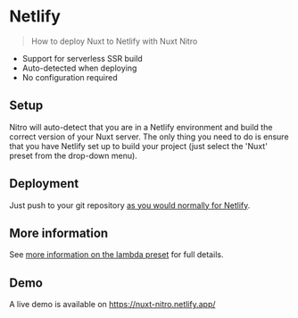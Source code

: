 # Netlify

> How to deploy Nuxt to Netlify with Nuxt Nitro

 - Support for serverless SSR build
 - Auto-detected when deploying
 - No configuration required

## Setup

Nitro will auto-detect that you are in a Netlify environment and build the correct version of your Nuxt server. The only thing you need to do is ensure that you have Netlify set up to build your project (just select the 'Nuxt' preset from the drop-down menu).

## Deployment

Just push to your git repository [as you would normally for Netlify](https://docs.netlify.com/configure-builds/getting-started/).

## More information

See [more information on the lambda preset](/deployment/presets/lambda) for full details.

## Demo

A live demo is available on https://nuxt-nitro.netlify.app/
